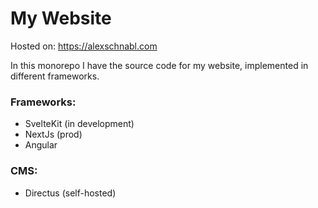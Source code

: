 # My Website

Hosted on: https://alexschnabl.com

In this monorepo I have the source code for my website, implemented in different frameworks.

### Frameworks:
- SvelteKit (in development)
- NextJs (prod)
- Angular

### CMS:
- Directus (self-hosted)
